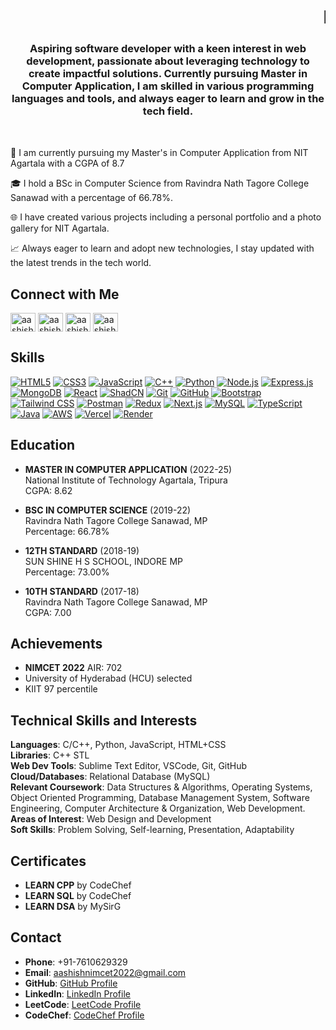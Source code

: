 

<h1 align="center">
  <marquee>Hi 👋, I'm Aashish Singune</marquee>
</h1>

<h3 align="center">Aspiring software developer with a keen interest in web development, passionate about leveraging technology to create impactful solutions. Currently pursuing Master in Computer Application, I am skilled in various programming languages and tools, and always eager to learn and grow in the tech field.</h3>

<div style="margin-top: 3rem">
  <div style="flex: 1; ">
    <p>🚀 I am currently pursuing my Master's in Computer Application from NIT Agartala with a CGPA of 8.7</p>
    <p>🎓 I hold a BSc in Computer Science from Ravindra Nath Tagore College Sanawad with a percentage of 66.78%.</p>
    <p>🌐 I have created various projects including a personal portfolio and a photo gallery for NIT Agartala.</p>
    <p>📈 Always eager to learn and adopt new technologies, I stay updated with the latest trends in the tech world.</p>
  </div>
</div>

## Connect with Me

<a href="https://linkedin.com/in/aashish-singune" target="blank"><img align="center" src="https://raw.githubusercontent.com/rahuldkjain/github-profile-readme-generator/master/src/images/icons/Social/linked-in-alt.svg" alt="aashish-singune" height="30" width="40" /></a>
<a href="https://fb.com/aashish-singune" target="blank"><img align="center" src="https://raw.githubusercontent.com/rahuldkjain/github-profile-readme-generator/master/src/images/icons/Social/facebook.svg" alt="aashish-singune" height="30" width="40" /></a>
<a href="https://instagram.com/aashish-singune" target="blank"><img align="center" src="https://raw.githubusercontent.com/rahuldkjain/github-profile-readme-generator/master/src/images/icons/Social/instagram.svg" alt="aashish-singune" height="30" width="40" /></a>
<a href="https://www.youtube.com/c/aashish-singune" target="blank"><img align="center" src="https://raw.githubusercontent.com/rahuldkjain/github-profile-readme-generator/master/src/images/icons/Social/youtube.svg" alt="aashish-singune" height="30" width="40" /></a>

## Skills

[![HTML5](https://img.shields.io/badge/HTML5-E34F26?style=for-the-badge&logo=html5&logoColor=white)](https://developer.mozilla.org/en-US/docs/Web/HTML)
[![CSS3](https://img.shields.io/badge/CSS3-1572B6?style=for-the-badge&logo=css3&logoColor=white)](https://developer.mozilla.org/en-US/docs/Web/CSS)
[![JavaScript](https://img.shields.io/badge/JavaScript-F7DF1E?style=for-the-badge&logo=javascript&logoColor=black)](https://developer.mozilla.org/en-US/docs/Web/JavaScript)
[![C++](https://img.shields.io/badge/C++-00599C?style=for-the-badge&logo=cplusplus&logoColor=white)](https://isocpp.org/)
[![Python](https://img.shields.io/badge/Python-3776AB?style=for-the-badge&logo=python&logoColor=white)](https://www.python.org/)
[![Node.js](https://img.shields.io/badge/Node.js-339933?style=for-the-badge&logo=nodedotjs&logoColor=white)](https://nodejs.org/)
[![Express.js](https://img.shields.io/badge/Express.js-000000?style=for-the-badge&logo=express&logoColor=white)](https://expressjs.com/)
[![MongoDB](https://img.shields.io/badge/MongoDB-47A248?style=for-the-badge&logo=mongodb&logoColor=white)](https://www.mongodb.com/)
[![React](https://img.shields.io/badge/React-61DAFB?style=for-the-badge&logo=react&logoColor=black)](https://reactjs.org/)
[![ShadCN](https://img.shields.io/badge/ShadCN-000000?style=for-the-badge&logo=shadcn&logoColor=white)](https://shadcn.dev/)
[![Git](https://img.shields.io/badge/Git-F05032?style=for-the-badge&logo=git&logoColor=white)](https://git-scm.com/)
[![GitHub](https://img.shields.io/badge/GitHub-181717?style=for-the-badge&logo=github&logoColor=white)](https://github.com/)
[![Bootstrap](https://img.shields.io/badge/Bootstrap-7952B3?style=for-the-badge&logo=bootstrap&logoColor=white)](https://getbootstrap.com/)
[![Tailwind CSS](https://img.shields.io/badge/Tailwind_CSS-38B2AC?style=for-the-badge&logo=tailwind-css&logoColor=white)](https://tailwindcss.com/)
[![Postman](https://img.shields.io/badge/Postman-FF6C37?style=for-the-badge&logo=postman&logoColor=white)](https://www.postman.com/)
[![Redux](https://img.shields.io/badge/Redux-764ABC?style=for-the-badge&logo=redux&logoColor=white)](https://redux.js.org/)
[![Next.js](https://img.shields.io/badge/Next.js-000000?style=for-the-badge&logo=nextdotjs&logoColor=white)](https://nextjs.org/)
[![MySQL](https://img.shields.io/badge/MySQL-4479A1?style=for-the-badge&logo=mysql&logoColor=white)](https://www.mysql.com/)
[![TypeScript](https://img.shields.io/badge/TypeScript-007ACC?style=for-the-badge&logo=typescript&logoColor=white)](https://www.typescriptlang.org/)
[![Java](https://img.shields.io/badge/Java-007396?style=for-the-badge&logo=java&logoColor=white)](https://www.java.com/)
[![AWS](https://img.shields.io/badge/AWS-232F3E?style=for-the-badge&logo=amazon-aws&logoColor=white)](https://aws.amazon.com/)
[![Vercel](https://img.shields.io/badge/Vercel-000000?style=for-the-badge&logo=vercel&logoColor=white)](https://vercel.com/)
[![Render](https://img.shields.io/badge/Render-46E3B7?style=for-the-badge&logo=render&logoColor=white)](https://render.com/)




## Education

- **MASTER IN COMPUTER APPLICATION** (2022-25)  
  National Institute of Technology Agartala, Tripura  
  CGPA: 8.62

- **BSC IN COMPUTER SCIENCE** (2019-22)  
  Ravindra Nath Tagore College Sanawad, MP  
  Percentage: 66.78%

- **12TH STANDARD** (2018-19)  
  SUN SHINE H S SCHOOL, INDORE MP  
  Percentage: 73.00%

- **10TH STANDARD** (2017-18)  
  Ravindra Nath Tagore College Sanawad, MP  
  CGPA: 7.00



## Achievements

- **NIMCET 2022** AIR: 702
- University of Hyderabad (HCU) selected
- KIIT 97 percentile

## Technical Skills and Interests

**Languages**: C/C++, Python, JavaScript, HTML+CSS  
**Libraries**: C++ STL  
**Web Dev Tools**: Sublime Text Editor, VSCode, Git, GitHub  
**Cloud/Databases**: Relational Database (MySQL)  
**Relevant Coursework**: Data Structures & Algorithms, Operating Systems, Object Oriented Programming, Database Management System, Software Engineering, Computer Architecture & Organization, Web Development.  
**Areas of Interest**: Web Design and Development  
**Soft Skills**: Problem Solving, Self-learning, Presentation, Adaptability  

## Certificates

- **LEARN CPP** by CodeChef
- **LEARN SQL** by CodeChef
- **LEARN DSA** by MySirG

## Contact

- **Phone**: +91-7610629329
- **Email**: aashishnimcet2022@gmail.com
- **GitHub**: [GitHub Profile](https://github.com/aashishsingune)
- **LinkedIn**: [LinkedIn Profile](https://linkedin.com/in/aashish-singune)
- **LeetCode**: [LeetCode Profile](https://leetcode.com/aashishsingune)
- **CodeChef**: [CodeChef Profile](https://www.codechef.com/users/aashishsingune)
